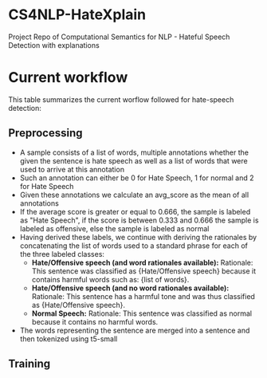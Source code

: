 # CS4NLP-HateXplain
Project Repo of Computational Semantics for NLP - Hateful Speech Detection with explanations

# Current workflow
This table summarizes the current worflow followed for hate-speech detection: 

## Preprocessing 
* A sample consists of a list of words, multiple annotations whether the given the sentence is hate speech as well as a list of words that were used to arrive at this annotation
* Such an annotation can either be 0 for Hate Speech, 1 for normal and 2 for Hate Speech
* Given these annotations we calculate an avg_score as the mean of all annotations
* If the average score is greater or equal to 0.666, the sample is labeled as "Hate Speech", if the score is between 0.333 and 0.666 the sample is labeled as offensive, else the sample is labeled as normal
* Having derived these labels, we continue with deriving the rationales by concatenating the list of words used to a standard phrase for each of the three labeled classes:
  * **Hate/Offensive speech (and word rationales available):** Rationale: This sentence was classified as {Hate/Offensive speech} because it contains harmful words such as: {list of words}.
  * **Hate/Offensive speech (and no word rationales available):** Rationale: This sentence has a harmful tone and was thus classified as {Hate/Offensive speech}.
  * **Normal Speech:** Rationale: This sentence was classified as normal because it contains no harmful words.
* The words representing the sentence are merged into a sentence and then tokenized using t5-small


## Training
